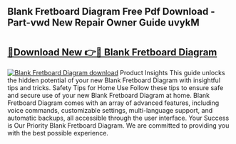 ## Blank Fretboard Diagram Free Pdf Download - Part-vwd New Repair Owner Guide uvykM

# <h2><a href="http://dfriie.blite.top/?on=Blank+Fretboard+Diagram">🔗Download New 👉🔴 Blank Fretboard Diagram</a></h2>

[![Blank Fretboard Diagram download](https://i.imgur.com/lujVjoI.png)](http://dfriie.blite.top/?on=Blank+Fretboard+Diagram)
Product Insights This guide unlocks the hidden potential of your new Blank Fretboard Diagram with insightful tips and tricks. Safety Tips for Home Use Follow these tips to ensure safe and secure use of your new Blank Fretboard Diagram at home. Blank Fretboard Diagram comes with an array of advanced features, including voice commands, customizable settings, multi-language support, and automatic backups, all accessible through the user interface. Your Success is Our Priority Blank Fretboard Diagram. We are committed to providing you with the best possible experience.
